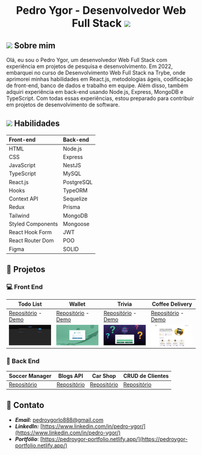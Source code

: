 <h1 align="center"> Pedro Ygor - Desenvolvedor Web Full Stack <img src = "https://raw.githubusercontent.com/MartinHeinz/MartinHeinz/master/wave.gif" width = 20px /> </h1>

## <img src="https://media.giphy.com/media/ObNTw8Uzwy6KQ/giphy.gif" width="15" /> Sobre mim

Olá, eu sou o Pedro Ygor, um desenvolvedor Web Full Stack com experiência em projetos de pesquisa e desenvolvimento. Em 2022, embarquei no curso de Desenvolvimento Web Full Stack na Trybe, onde aprimorei minhas habilidades em React.js, metodologias ágeis, codificação de front-end, banco de dados e trabalho em equipe. Além disso, também adquiri experiência em back-end usando Node.js, Express, MongoDB e TypeScript. Com todas essas experiências, estou preparado para contribuir em projetos de desenvolvimento de software.

## <img src="https://media2.giphy.com/media/QssGEmpkyEOhBCb7e1/giphy.gif?cid=ecf05e47a0n3gi1bfqntqmob8g9aid1oyj2wr3ds3mg700bl&rid=giphy.gif" width ="15" /> Habilidades

| Front-end         | Back-end   |
| :---------------- | :--------- |
| HTML              | Node.js    |
| CSS               | Express    |
| JavaScript        | NestJS     |
| TypeScript        | MySQL      |
| React.js          | PostgreSQL |
| Hooks             | TypeORM    |
| Context API       | Sequelize  |
| Redux             | Prisma     |
| Tailwind          | MongoDB    |
| Styled Components | Mongoose   |
| React Hook Form   | JWT        |
| React Router Dom  | POO        |
| Figma             | SOLID      |

## :file_folder: Projetos

### :computer: Front End

| Todo List                                                                                                             | Wallet                                                                                                         | Trivia                                                                                                     | Coffee Delivery                                                                                                      |
| --------------------------------------------------------------------------------------------------------------------- | -------------------------------------------------------------------------------------------------------------- | ---------------------------------------------------------------------------------------------------------- | -------------------------------------------------------------------------------------------------------------------- |
| [Repositório](https://github.com/pedroygor/desafio-01-ignite-todo-list) - [Demo](https://pedroygor-todo.netlify.app/) | [Repositório](https://github.com/pedroygor/trybe-wallet) - [Demo](https://pedroygor-trybe-wallet.netlify.app/) | [Repositório](https://github.com/pedroygor/trivia-project) - [Demo](https://pedroygor-trivia.netlify.app/) | [Repositório](https://github.com/pedroygor/coffee-delivery) - [Demo](https://pedroygor-coffee-delivery.netlify.app/) |
| ![Todo](./imgs/todo.png)                                                                                              | ![Wallet](./imgs/wallet.png)                                                                                   | ![Trivia](./imgs/trivia.png)                                                                               | ![Timer](./imgs/coffee.png)                                                                                          |

### :wrench: Back End

| Soccer Manager                                                  |                        Blogs API                         | Car Shop                                             | CRUD de Clientes                                               |
| --------------------------------------------------------------- | :------------------------------------------------------: | ---------------------------------------------------- | -------------------------------------------------------------- |
| [Repositório](https://github.com/pedroygor/trybe-futebol-clube) | [Repositório](https://github.com/pedroygor/api-de-blogs) | [Repositório](https://github.com/pedroygor/car-shop) | [Repositório](https://github.com/pedroygor/backend-sharenergy) |

## :link: Contato

- ***Email:*** pedroygorlo888@gmail.com
- ***LinkedIn:*** [https://www.linkedin.com/in/pedro-ygor/](https://www.linkedin.com/in/pedro-ygor/)
- ***Portfólio***: [https://pedroygor-portfolio.netlify.app/](https://pedroygor-portfolio.netlify.app/)
